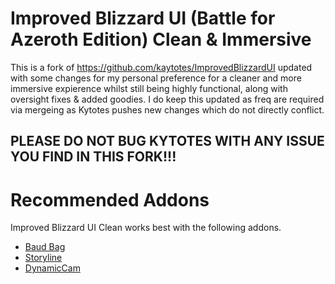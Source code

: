 Improved Blizzard UI (Battle for Azeroth Edition)
Clean & Immersive
====================

This is a fork of https://github.com/kaytotes/ImprovedBlizzardUI updated with some changes for my personal preference for a cleaner and more immersive expierence whilst still being highly functional, along with oversight fixes & added goodies. I do keep this updated as freq are required via mergeing as Kytotes pushes new changes which do not directly conflict.
## PLEASE DO NOT BUG KYTOTES WITH ANY ISSUE YOU FIND IN THIS FORK!!!



# Recommended Addons
Improved Blizzard UI Clean works best with the following addons.

* [Baud Bag](https://www.curseforge.com/wow/addons/baud-bag)
* [Storyline](https://wow.curseforge.com/projects/storyline)
* [DynamicCam](https://wow.curseforge.com/projects/dynamiccam)
